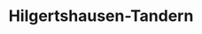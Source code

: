 ---
title: Hilgertshausen-Tandern
url: /hilgertshausen-tandern/
latitude: 48.43
longitude: 11.355
---
